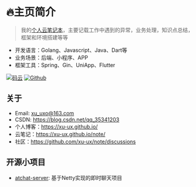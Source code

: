 # :fire:主页简介

> 我的[个人云笔记本](https://xu-ux.github.io/note/)，主要记载工作中遇到的异常，业务处理，知识点总结，框架和环境搭建等等
- 开发语言：Golang、Javascript、Java、Dart等
- 业务场景：后端、小程序、APP
- 框架工具：Spring、Gin、UniApp、Flutter

[![码云](https://img.shields.io/badge/Gitee-%E7%A0%81%E4%BA%91-yellow.svg)](https://gitee.com/xuo-oux)
[![Github](https://img.shields.io/badge/Github-Github-red.svg)](https://github.com/xu-ux)


## 关于

- Email: xu_uxo@163.com
- CSDN: https://blog.csdn.net/qq_35341203
- 个人博客：https://xu-ux.github.io/
- 云笔记：https://xu-ux.github.io/note/
- 社区：https://github.com/xu-ux/note/discussions

## 开源小项目

- [atchat-server](https://github.com/xu-ux/atchat-server):   基于Netty实现的即时聊天项目
